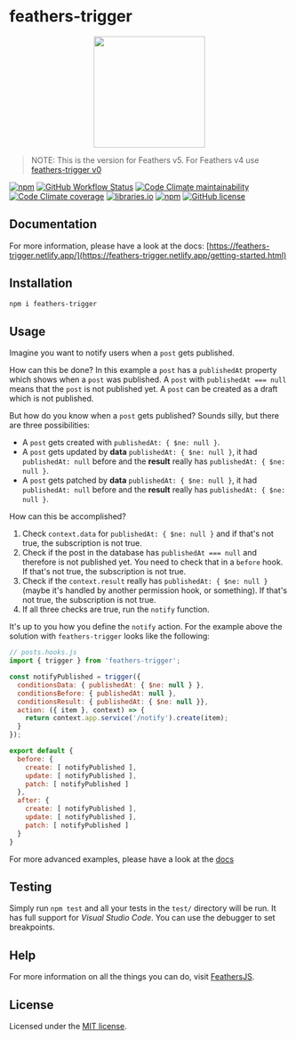 # feathers-trigger

<p align="center">
  <img src="https://feathers-trigger.netlify.app/img/logo.svg" width="200">
</p>

> NOTE: This is the version for Feathers v5. For Feathers v4 use [feathers-trigger v0](https://github.com/fratzinger/feathers-trigger/tree/crow)


[![npm](https://img.shields.io/npm/v/feathers-trigger)](https://www.npmjs.com/package/feathers-trigger)
[![GitHub Workflow Status](https://github.com/fratzinger/feathers-trigger/actions/workflows/node.js.yml/badge.svg)](https://github.com/fratzinger/feathers-trigger/actions)
[![Code Climate maintainability](https://img.shields.io/codeclimate/maintainability/fratzinger/feathers-trigger)](https://codeclimate.com/github/fratzinger/feathers-trigger)
[![Code Climate coverage](https://img.shields.io/codeclimate/coverage/fratzinger/feathers-trigger)](https://codeclimate.com/github/fratzinger/feathers-trigger)
[![libraries.io](https://img.shields.io/librariesio/release/npm/feathers-trigger)](https://libraries.io/npm/feathers-trigger)
[![npm](https://img.shields.io/npm/dm/feathers-trigger)](https://www.npmjs.com/package/feathers-trigger)
[![GitHub license](https://img.shields.io/github/license/fratzinger/feathers-trigger)](https://github.com/fratzinger/feathers-trigger/blob/master/LICENSE)

## Documentation

For more information, please have a look at the docs: [https://feathers-trigger.netlify.app/](https://feathers-trigger.netlify.app/getting-started.html)

## Installation

```bash
npm i feathers-trigger
```

## Usage

Imagine you want to notify users when a `post` gets published.

How can this be done? In this example a `post` has a `publishedAt` property which shows when a `post` was published. A `post` with `publishedAt === null` means that the `post` is not published yet. A `post` can be created as a draft which is not published.

But how do you know when a `post` gets published? Sounds silly, but there are three possibilities:
- A `post` gets created with `publishedAt: { $ne: null }`.
- A `post` gets updated by **data** `publishedAt: { $ne: null }`, it had `publishedAt: null` before and the **result** really has `publishedAt: { $ne: null }`.
- A `post` gets patched by **data** `publishedAt: { $ne: null }`, it had `publishedAt: null` before and the **result** really has `publishedAt: { $ne: null }`.

How can this be accomplished?
1. Check `context.data` for `publishedAt: { $ne: null }` and if that's not true, the subscription is not true.
2. Check if the post in the database has `publishedAt === null` and therefore is not published yet. You need to check that in a `before` hook. If that's not true, the subscription is not true.
3. Check if the `context.result` really has `publishedAt: { $ne: null }` (maybe it's handled by another permission hook, or something). If that's not true, the subscription is not true.
4. If all three checks are true, run the `notify` function.


It's up to you how you define the `notify` action. For the example above the solution with `feathers-trigger` looks like the following:

```js
// posts.hooks.js
import { trigger } from 'feathers-trigger';

const notifyPublished = trigger({
  conditionsData: { publishedAt: { $ne: null } },
  conditionsBefore: { publishedAt: null },
  conditionsResult: { publishedAt: { $ne: null }},
  action: ({ item }, context) => {
    return context.app.service('/notify').create(item);
  }
});

export default {
  before: {
    create: [ notifyPublished ],
    update: [ notifyPublished ],
    patch: [ notifyPublished ]
  },
  after: {
    create: [ notifyPublished ],
    update: [ notifyPublished ],
    patch: [ notifyPublished ]
  }
}
```

For more advanced examples, please have a look at the [docs](https://feathers-trigger.netlify.app/getting-started.html)

## Testing

Simply run `npm test` and all your tests in the `test/` directory will be run. It has full support for *Visual Studio Code*. You can use the debugger to set breakpoints.

## Help

For more information on all the things you can do, visit [FeathersJS](http://docs.feathersjs.com).

## License

Licensed under the [MIT license](LICENSE).